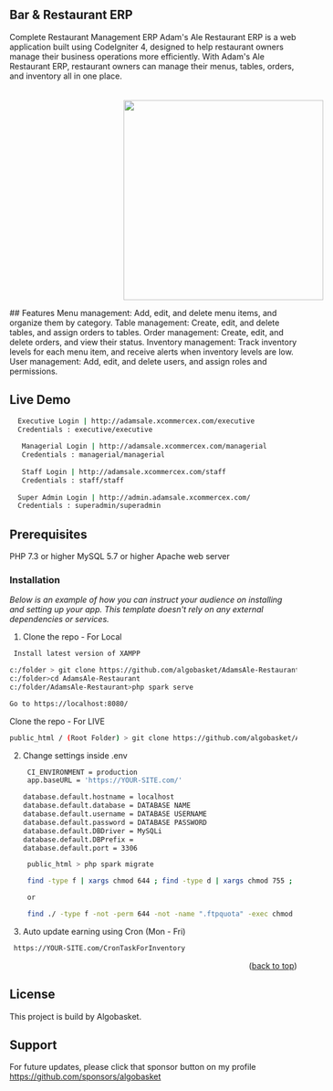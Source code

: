 ## Bar & Restaurant ERP
Complete Restaurant Management ERP
Adam's Ale Restaurant ERP is a web application built using CodeIgniter 4, designed to help restaurant owners manage their business operations more efficiently. With Adam's Ale Restaurant ERP, restaurant owners can manage their menus, tables, orders, and inventory all in one place.

<p align="center">
<img src="http://adamsale.xcommercex.com/images/logo2.png" width="350" style="max-width: 100%;margin:20px 0 0 200px"/>
</p>
## Features
Menu management: Add, edit, and delete menu items, and organize them by category.
Table management: Create, edit, and delete tables, and assign orders to tables.
Order management: Create, edit, and delete orders, and view their status.
Inventory management: Track inventory levels for each menu item, and receive alerts when inventory levels are low.
User management: Add, edit, and delete users, and assign roles and permissions.

## Live Demo 
 ```sh
   Executive Login | http://adamsale.xcommercex.com/executive
   Credentials : executive/executive
   
    Managerial Login | http://adamsale.xcommercex.com/managerial
    Credentials : managerial/managerial
    
    Staff Login | http://adamsale.xcommercex.com/staff
    Credentials : staff/staff
   
   Super Admin Login | http://admin.adamsale.xcommercex.com/
   Credentials : superadmin/superadmin
```
## Prerequisites
PHP 7.3 or higher
MySQL 5.7 or higher
Apache web server

### Installation

_Below is an example of how you can instruct your audience on installing and setting up your app. This template doesn't rely on any external dependencies or services._


1. Clone the repo - For Local
  ```sh
   Install latest version of XAMPP
   ```
   ```sh
   c:/folder > git clone https://github.com/algobasket/AdamsAle-Restaurant.git
   c:/folder>cd AdamsAle-Restaurant
   c:/folder/AdamsAle-Restaurant>php spark serve

   Go to https://localhost:8080/
   ```
   Clone the repo - For LIVE
   ```sh
   public_html / (Root Folder) > git clone https://github.com/algobasket/AdamsAle-Restaurant.git .
   ```
2. Change settings inside .env
   ```sh
    CI_ENVIRONMENT = production
    app.baseURL = 'https://YOUR-SITE.com/'

   database.default.hostname = localhost
   database.default.database = DATABASE NAME
   database.default.username = DATABASE USERNAME 
   database.default.password = DATABASE PASSWORD
   database.default.DBDriver = MySQLi
   database.default.DBPrefix =
   database.default.port = 3306
   ```

   ```sh
    public_html > php spark migrate 
    ```

   ```sh
    find -type f | xargs chmod 644 ; find -type d | xargs chmod 755 ; chmod 750 . -c

    or

    find ./ -type f -not -perm 644 -not -name ".ftpquota" -exec chmod 644 -c {} \;; find ./ -type d -not -perm 755 -not -group nobody -exec chmod 755 -c {} \;
    ```
 3. Auto update earning using Cron (Mon - Fri)
   ```sh
    https://YOUR-SITE.com/CronTaskForInventory
   ```
<p align="right">(<a href="#readme-top">back to top</a>)</p>

## License
This project is build by Algobasket.

## Support
For future updates, please click that sponsor button on my profile
https://github.com/sponsors/algobasket 
